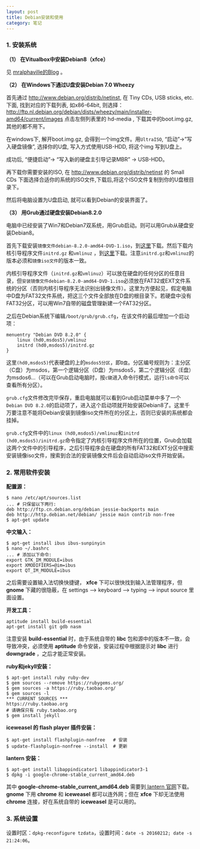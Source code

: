 ```yaml
---
layout: post
title: Debian安装和使用
category: 笔记
---
```


### 1. 安装系统
**（1） 在Vitualbox中安装Debian8（xfce）**

见 [mralphaville的Blog](https://mralphaville.wordpress.com/2015/05/01/how-to-install-debian-8-jessie-as-a-virtual-machine) 。

**（2） 在Windows下通过U盘安装Debian 7.0 Wheezy**

首先通过 <http://www.debian.org/distrib/netinst>, 在 Tiny CDs, USB sticks, etc. 下面, 找到对应的下载列表, 如x86-64bit, 则选择：<http://ftp.nl.debian.org/debian/dists/wheezy/main/installer-amd64/current/images> 点击左侧列表里的 hd-media , 下载其中的boot.img.gz, 其他的都不用下。

在windows下, 解开boot.img.gz, 会得到一个img文件。用`UltraISO`, “启动”->”写入硬盘镜像”, 选择你的U盘, 写入方式使用USB-HDD, 将这个img 写到U盘上。

成功后, “便捷启动”-> “写入新的硬盘主引导记录MBR” -> USB-HDD。

再下载你需要安装的ISO, 在  <http://www.debian.org/distrib/netinst> 的 Small CDs 下面选择合适你的系统的ISO文件,下载后,将这个ISO文件复制到你的U盘根目录下。

然后将电脑设置为U盘启动, 就可以看到Debian的安装界面了。

**（3） 用Grub通过硬盘安装Debian8.2.0**

电脑中已经安装了Win7和Debian7双系统，用Grub启动。则可以用Grub从硬盘安装Debian8。

首先下载安装`镜像文件debian-8.2.0-amd64-DVD-1.iso`，到[这里](http://cdimage.debian.org/debian-cd/8.2.0/amd64/iso-dvd)下载。然后下载内核引导程序文件`initrd.gz` 和`vmlinuz` ，到[这里](http://ftp.nl.debian.org/debian/dists/Debian8.2/main/installer-amd64/current/images/hd-media)下载。注意`initrd.gz`和`vmlinuz`的版本必须和`镜像iso文件`的版本一致。

内核引导程序文件（`initrd.gz`和`vmlinuz`）可以放在硬盘的任何分区的任意目录，但`安装镜像文件debian-8.2.0-amd64-DVD-1.iso`必须放在FAT32或EXT文件系统的分区（否则内核引导程序无法识别出镜像文件）。这里为方便起见，假定电脑中D盘为FAT32文件系统，把这三个文件全部放在D盘的根目录下。若硬盘中没有FAT32分区，可以用Win7自带的磁盘管理新建一个FAT32分区。

之后在Debian系统下编辑`/boot/grub/grub.cfg`，在该文件的最后增加一个启动项：

    menuentry "Debian DVD 8.2.0" {
        linux (hd0,msdos5)/vmlinuz
        initrd (hd0,msdos5)/initrd.gz
    }

这里`(hd0,msdos5)`代表硬盘的上的`msdos5分区`，即`D盘`。分区编号规则为：主分区（C盘）为msdos，第一个逻辑分区（D盘）为msdos5，第二个逻辑分区（E盘）为msdos6...（可以在Grub启动电脑时，按`c键`进入命令行模式，运行`ls命令`可以查看所有分区）。

`grub.cfg`文件修改完毕保存，重启电脑就可以看到Grub启动菜单中多了一个`Debian DVD 8.2.0`的启动项了，进入这个启动项就开始安装Debian8了。这里千万要注意不能将Debian安装到镜像iso文件所在的分区上，否则已安装的系统都会挂掉。

`grub.cfg`文件中的`linux (hd0,msdos5)/vmlinuz`和`initrd (hd0,msdos5)/initrd.gz`命令指定了内核引导程序文件所在的位置，Grub会加载这两个文件中的引导程序，之后引导程序会在硬盘的所有FAT32和EXT分区中搜索安装镜像iso文件，搜索到合法的安装镜像文件后会自动启动iso文件开始安装。

### 2. 常用软件安装
**配置源：**

    $ nano /etc/apt/sources.list
    ... # 只保留以下两行:
    deb http://ftp.cn.debian.org/debian jessie-backports main
    deb http://http.debian.net/debian/ jessie main contrib non-free
    $ apt-get update

**中文输入：**

    $ apt-get install ibus ibus-sunpinyin
    $ nano ~/.bashrc
    ... # 添加以下命令:
    export GTK_IM_MODULE=ibus
    export XMODIFIERS=@im=ibus
    export QT_IM_MODULE=ibus

之后需要设置输入法切换快捷键， **xfce** 下可以很快找到输入法管理程序，但 **gnome** 下藏的很隐蔽，在 settings --> keyboard --> typing --> input source 里面设置。

**开发工具：**

    aptitude install build-essential
    apt-get install git gdb nasm

注意安装 **build-essential** 时，由于系统自带的 **libc** 包和源中的版本不一致，会导致冲突，必须使用 **aptitude** 命令安装，安装过程中根据提示对 **libc** 进行 **downgrade** ，之后才能正常安装。

**ruby和jekyll安装：**

    $ apt-get install ruby ruby-dev
    $ gem sources --remove https://rubygems.org/
    $ gem sources -a https://ruby.taobao.org/
    $ gem sources -l
    *** CURRENT SOURCES ***
    https://ruby.taobao.org
    # 请确保只有 ruby.taobao.org
    $ gem install jekyll

**iceweasel 的 flash player 插件安装：**

    $ apt-get install flashplugin-nonfree   # 安装
    $ update-flashplugin-nonfree --install  # 更新

**lantern 安装：**

    $ apt-get install libappindicator1 libappindicator3-1
    $ dpkg -i google-chrome-stable_current_amd64.deb

其中 **google-chrome-stable_current_amd64.deb** 需要到[ lantern 官网](https://github.com/getlantern/lantern)下载。 **gnome** 下用 **chrome** 和 **iceweasel** 都可以连外网；但在 **xfce** 下却无法使用 **chrome** 连接，好在系统自带的 **iceweasel** 是可以用的。

### 3. 系统设置
设置时区：`dpkg-reconfigure tzdata`，设置时间：`date -s 20160212; date -s 21:24:06`。
